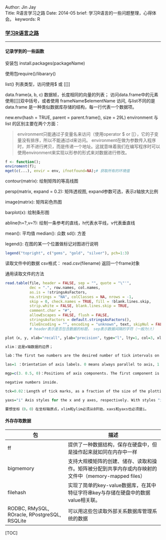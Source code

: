 Author: Jin Jay  
Title: R语言学习之路
Date: 2014-05
brief: 学习R语言的一些问题整理，心得体会。
keywords: R


### [学习R语言之路](https://github.com/jinjaysnow/R)

---

#### 记录学到的一些函数
安装包 install.packages(packageName)

使用包require()/libarary()

list() 列表类型，访问使用$ 或 [[]] 

data.frame(a, b, c) 数据帧，长度相同的向量的列表； 访问data.frame中的元素使用[[]]双中括号，或者使用 frameName$elementName 访问, 与list不同的是data.frame 是一种类似数据库存储的结构，每一行代表一个数据项。

new.env(hash = TRUE, parent = parent.frame(), size = 29L) environment 与 list 的区别主要在两个方面：

> environment只能通过子变量名来访问（使用operator $ or [[），它的子变量没有排序，所以不能通过id来访问。
> environment在做为参数传入程序时，并不进行拷贝，而是传递一个地址。这就意味着我们在编写程序时可以使用environment来实现以形参的形式来对数据进行修改。

``` R
f <- function();
enviroment(f);
mget(c(...), envir = env, ifnotfound=NA);# 获取所有的环境值
```
contour(matrix): 绘制矩阵的等高线图

persp(matrix, expand = 0.2): 矩阵透视图, expand参数可选，表示z轴放大比例

image(matrix): 矩阵彩色热图

barplot(x): 绘制条形图

abline(h=?,v=?): 绘制一条参考的直线，h代表水平线，v代表垂直线

mean(): 平均值 median(): 众数 sd(): 方差 

legend(): 在图的某一个位置做标记对图进行说明

``` R
legend("topright", c("gems", "gold", "silver"), pch=1:3)
```

读取文件中的数据 csv格式： read.csv(filename) 返回一个frame对象

通用读取文件的方法

``` R
read.table(file, header = FALSE, sep = "", quote = "\"'",
           dec = ".", row.names, col.names,
           as.is = !stringsAsFactors,
           na.strings = "NA", colClasses = NA, nrows = -1,
           skip = 0, check.names = TRUE, fill = !blank.lines.skip,
           strip.white = FALSE, blank.lines.skip = TRUE,
           comment.char = "#",
           allowEscapes = FALSE, flush = FALSE,
           stringsAsFactors = default.stringsAsFactors(),
           fileEncoding = "", encoding = "unknown", text, skipNul = FALSE)
           # header表示是否包含数据的标题， sep表示数据间隔的字符（一般为\t）
```

```R
plot（x, y, xlab="recall", ylab="precision", type="l", lty=1, col=3, xlim=c(0,1), ylim=c(0, 0.04), lab=c(10, 10, 5), las=1, mgp=c(3. 0.5, 0), tck=0.02, xaxs="i", yaxs="i")

xlim：这是x轴数据的边界；

lab：The first two numbers are the desired number of tick intervals on the x and y axes respectively. The third number is the desired length of axis labels, in characters (including the decimal point.)

las=1 ：Orientation of axis labels. 0 means always parallel to axis, 1 means always horizontal, and 2 means always perpendicular to the axis.

mgp=c(3. 0.5, 0)：Positions of axis components. The first component is the distance from the axis label to the axis position, in text lines. The second component is the distance to the tick labels, and the final component is the distance from the axis position to the axis line (usually zero). Positive numbers measure outside the plot region,

negative numbers inside.

tck=0.02：Length of tick marks, as a fraction of the size of the plotting region. When tck is small (less than 0.5) the tick marks on the x and y axes are forced to be the same size.

yaxs="i" Axis styles for the x and y axes, respectively. With styles "i" (internal) and "r" (the default) tick marks always fall within the range of the data, however style "r" leaves a small amount of space at the edges. (S has other styles not implemented in R.)

要想坐标（0，0）在坐标轴原点，xlim和ylim必须从0开始，xaxs和yaxs也必须是i。
```

#### 外存存取数据
| 包 | 描述 |
|----|------|
| ff | 提供了一种数据结构，保存在硬盘中，但是操作起来就如同在内存中一样|
| bigmemory | 支持大规模矩阵的创建、储存、读取和操作。矩阵被分配到共享内存或内存映射的文件中（memory-mapped files） |
| filehash | 实现了简单的key-value数据库，在其中特征字符串key与存储在硬盘中的数据value相关联。 |
| RODBC, RMySQL, ROracle, RPostgreSQL, RSQLite | 可以用这些包读取外部关系数据库管理系统的数据 |

[TOC]